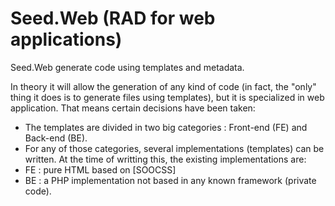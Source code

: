 Seed.Web (RAD for web applications)
=================================
Seed.Web generate code using templates and metadata. 

In theory it will allow the generation of any kind of code (in fact, the  "only" thing it does is to generate files using templates), but it is specialized in web application. That means certain decisions have been taken:

* The templates are divided in two big categories : Front-end (FE) and Back-end (BE).
* For any of those categories, several implementations (templates) can be written. At the time of writting this, the existing implementations are:
 * FE : pure HTML based on [SOOCSS]
 * BE : a PHP implementation not based in any known framework (private code).
